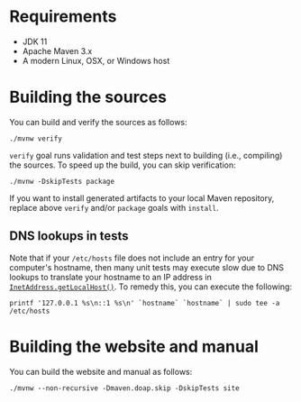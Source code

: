 <!---
 Licensed to the Apache Software Foundation (ASF) under one or more
 contributor license agreements.  See the NOTICE file distributed with
 this work for additional information regarding copyright ownership.
 The ASF licenses this file to You under the Apache License, Version 2.0
 (the "License"); you may not use this file except in compliance with
 the License.  You may obtain a copy of the License at

      http://www.apache.org/licenses/LICENSE-2.0

 Unless required by applicable law or agreed to in writing, software
 distributed under the License is distributed on an "AS IS" BASIS,
 WITHOUT WARRANTIES OR CONDITIONS OF ANY KIND, either express or implied.
 See the License for the specific language governing permissions and
 limitations under the License.
-->

# Requirements

* JDK 11
* Apache Maven 3.x
* A modern Linux, OSX, or Windows host

<a name="building"></a>
# Building the sources

You can build and verify the sources as follows:

    ./mvnw verify

`verify` goal runs validation and test steps next to building (i.e., compiling) the sources.
To speed up the build, you can skip verification:

    ./mvnw -DskipTests package

If you want to install generated artifacts to your local Maven repository, replace above `verify` and/or `package` goals with `install`.

<a name="dns"></a>
## DNS lookups in tests

Note that if your `/etc/hosts` file does not include an entry for your computer's hostname, then
many unit tests may execute slow due to DNS lookups to translate your hostname to an IP address in
[`InetAddress.getLocalHost()`](http://docs.oracle.com/javase/7/docs/api/java/net/InetAddress.html#getLocalHost()).
To remedy this, you can execute the following:

    printf '127.0.0.1 %s\n::1 %s\n' `hostname` `hostname` | sudo tee -a /etc/hosts

<a name="website"></a>
# Building the website and manual

You can build the website and manual as follows:

    ./mvnw --non-recursive -Dmaven.doap.skip -DskipTests site

